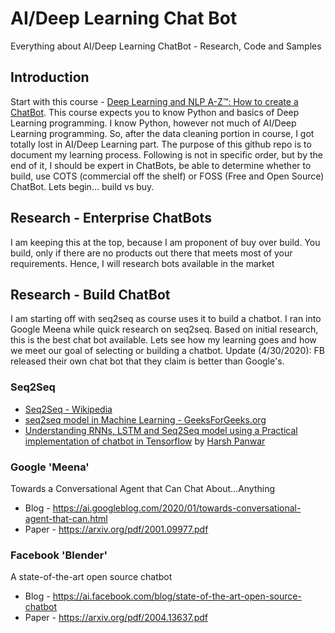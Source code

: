 # AI/Deep Learning Chat Bot
Everything about AI/Deep Learning ChatBot - Research, Code and Samples

## Introduction
Start with this course - [Deep Learning and NLP A-Z™: How to create a ChatBot](https://www.udemy.com/share/101X0W/). This course expects you to know Python and basics of Deep Learning programming. I know Python, however not much of AI/Deep Learning programming. So, after the data cleaning portion in course, I got totally lost in AI/Deep Learning part. The purpose of this github repo is to document my learning process. Following is not in specific order, but by the end of it, I should be expert in ChatBots, be able to determine whether to build, use COTS (commercial off the shelf) or FOSS (Free and Open Source) ChatBot. Lets begin... build vs buy.

## Research - Enterprise ChatBots
I am keeping this at the top, because I am proponent of buy over build. You build, only if there are no products out there that meets most of your requirements. Hence, I will research bots available in the market

## Research - Build ChatBot
I am starting off with seq2seq as course uses it to build a chatbot. I ran into Google Meena while quick research on seq2seq. Based on initial research, this is the best chat bot available. Lets see how my learning goes and how we meet our goal of selecting or building a chatbot. Update (4/30/2020): FB released their own chat bot that they claim is better than Google's. 

### Seq2Seq
- [Seq2Seq - Wikipedia](https://en.wikipedia.org/wiki/Seq2seq)
- [seq2seq model in Machine Learning - GeeksForGeeks.org](https://www.geeksforgeeks.org/seq2seq-model-in-machine-learning/)
- [Understanding RNNs, LSTM and Seq2Seq model using a Practical implementation of chatbot in Tensorflow](https://towardsdatascience.com/understanding-rnns-lstm-and-seq2seq-model-using-a-practical-implementation-of-chatbot-in-2b9ab76d1eda) by [Harsh Panwar](https://towardsdatascience.com/@harshpanwar9524?source=post_page-----2b9ab76d1eda----------------------)

### Google 'Meena'
Towards a Conversational Agent that Can Chat About…Anything
- Blog - https://ai.googleblog.com/2020/01/towards-conversational-agent-that-can.html
- Paper - https://arxiv.org/pdf/2001.09977.pdf

### Facebook 'Blender'
A state-of-the-art open source chatbot
- Blog - https://ai.facebook.com/blog/state-of-the-art-open-source-chatbot
- Paper - https://arxiv.org/pdf/2004.13637.pdf
